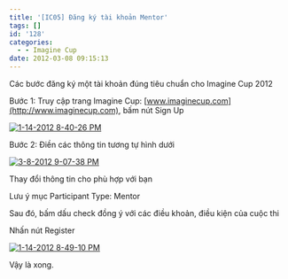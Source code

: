 ```yaml
---
title: '[IC05] Đăng ký tài khoản Mentor'
tags: []
id: '128'
categories:
  - - Imagine Cup
date: 2012-03-08 09:15:13
---
```


Các bước đăng ký một tài khoản đúng tiêu chuẩn cho Imagine Cup 2012
<!-- more -->
Bước 1: Truy cập trang Imagine Cup: [www.imaginecup.com](http://www.imaginecup.com), bấm nút Sign Up

[![1-14-2012 8-40-26 PM](http://cuoilennaocacban2.files.wordpress.com/2012/01/1-14-2012-8-40-26-pm_thumb.png "1-14-2012 8-40-26 PM")](http://cuoilennaocacban2.files.wordpress.com/2012/01/1-14-2012-8-40-26-pm.png)

Bước 2: Điền các thông tin tương tự hình dưới

[![](http://cuoilennaocacban2.files.wordpress.com/2012/03/3-8-2012-9-07-38-pm.png "3-8-2012 9-07-38 PM")](http://cuoilennaocacban2.files.wordpress.com/2012/03/3-8-2012-9-07-38-pm.png)

Thay đổi thông tin cho phù hợp với bạn

Lưu ý mục Participant Type: Mentor

Sau đó, bấm dấu check đồng ý với các điều khoản, điều kiện của cuộc thi

Nhấn nút Register

[![1-14-2012 8-49-10 PM](http://cuoilennaocacban2.files.wordpress.com/2012/01/1-14-2012-8-49-10-pm_thumb.png "1-14-2012 8-49-10 PM")](http://cuoilennaocacban2.files.wordpress.com/2012/01/1-14-2012-8-49-10-pm.png)

Vậy là xong.